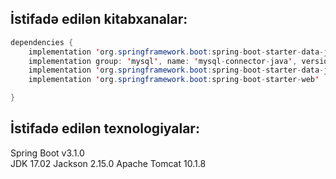 ## İstifadə edilən kitabxanalar:
``` java
dependencies {
	implementation 'org.springframework.boot:spring-boot-starter-data-jdbc'
	implementation group: 'mysql', name: 'mysql-connector-java', version: '8.0.33'
	implementation 'org.springframework.boot:spring-boot-starter-data-jpa'
	implementation 'org.springframework.boot:spring-boot-starter-web'

}
```
## İstifadə edilən texnologiyalar:
 Spring Boot v3.1.0  
 JDK 17.02
 Jackson 2.15.0 
 Apache Tomcat 10.1.8

 
